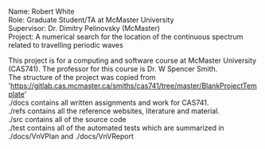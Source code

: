 Name: Robert White  
Role: Graduate Student/TA at McMaster University  
Supervisor: Dr. Dimitry Pelinovsky (McMaster)  
Project: A numerical search for the location of the continuous spectrum related to travelling periodic waves 

This project is for a computing and software course at McMaster University (CAS741). The professor for this course is Dr. W Spencer Smith.  
The structure of the project was copied from 'https://gitlab.cas.mcmaster.ca/smiths/cas741/tree/master/BlankProjectTemplate'   
./docs contains all written assignments and work for CAS741.  
./refs contains all the reference websites, literature and material.  
./src contains all of the source code  
./test contains all of the automated tests which are summarized in ./docs/VnVPlan and ./docs/VnVReport

